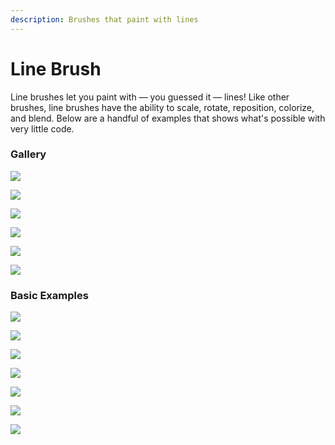 ```yaml
---
description: Brushes that paint with lines
---
```


# Line Brush

Line brushes let you paint with — you guessed it — lines! Like other brushes, line brushes have the ability to scale, rotate, reposition, colorize, and blend. Below are a handful of  examples that shows what's possible with very little code.

### Gallery

![](../../.gitbook/assets/image%20%285%29.png)

![](../../.gitbook/assets/image%20%287%29.png)

![](../../.gitbook/assets/image%20%286%29.png)

![](../../.gitbook/assets/image%20%283%29.png)

![](../../.gitbook/assets/image%20%281%29.png)

![](../../.gitbook/assets/image%20%284%29.png)

### Basic Examples

![](../../.gitbook/assets/4a3650.jpeg)

![](../../.gitbook/assets/275290%20%282%29.jpeg)

![](../../.gitbook/assets/f13716.jpeg)

![](../../.gitbook/assets/3904cf%20%282%29.jpeg)

![](../../.gitbook/assets/4c2d2c%20%281%29.jpeg)

![](../../.gitbook/assets/de8341%20%281%29.jpeg)

![](../../.gitbook/assets/658566.jpeg)

